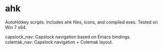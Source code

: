 ahk
===

AutoHotkey scripts. Includes ahk files, icons, and compiled exes. Tested on Win 7 x64.

capslock_nav: Capslock navigation based on Emacs bindings.<br>
colemak_nav: Capslock navigation + Colemak layout.
